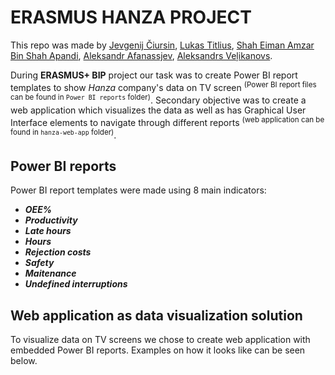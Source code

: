 # ERASMUS HANZA PROJECT
This repo was made by <u>Jevgenij Čiursin</u>, <u>Lukas Titlius</u>, <u>Shah Eiman Amzar Bin Shah Apandi</u>, <u>Aleksandr Afanassjev</u>, <u>Aleksandrs Veļikanovs</u>.

During **ERASMUS+ BIP** project our task was to create Power BI report templates to show _Hanza_ company's data on TV screen <sup>(Power BI report files can be found in `Power BI reports` folder)</sup>. Secondary objective was to create a web application which visualizes the data as well as has Graphical User Interface elements to navigate through different reports <sup>(web application can be found in `hanza-web-app` folder)</sup>.

## Power BI reports
Power BI report templates were made using 8 main indicators:
- ***OEE%***
- ***Productivity***
- ***Late hours***
- ***Hours***
- ***Rejection costs***
- ***Safety***
- ***Maitenance***
- ***Undefined interruptions***

## Web application as data visualization solution
To visualize data on TV screens we chose to create web application with embedded Power BI reports. Examples on how it looks like can be seen below.